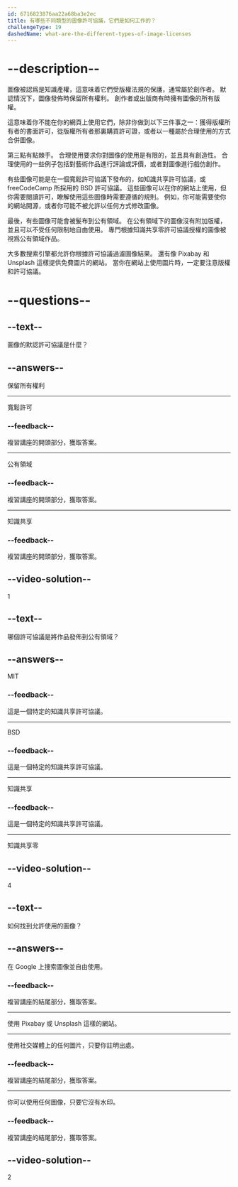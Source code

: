 ```yaml
---
id: 6716823876aa22a68ba3e2ec
title: 有哪些不同類型的圖像許可協議，它們是如何工作的？
challengeType: 19
dashedName: what-are-the-different-types-of-image-licenses
---
```


# --description--

圖像被認爲是知識產權，這意味着它們受版權法規的保護，通常屬於創作者。 默認情況下，圖像發佈時保留所有權利。 創作者或出版商有時擁有圖像的所有版權。

這意味着你不能在你的網頁上使用它們，除非你做到以下三件事之一：獲得版權所有者的書面許可，從版權所有者那裏購買許可證，或者以一種屬於合理使用的方式合併圖像。

第三點有點棘手。 合理使用要求你對圖像的使用是有限的，並且具有創造性。 合理使用的一些例子包括對藝術作品進行評論或評價，或者對圖像進行戲仿創作。

有些圖像可能是在一個寬鬆許可協議下發布的，如知識共享許可協議，或 freeCodeCamp 所採用的 BSD 許可協議。 這些圖像可以在你的網站上使用，但你需要閱讀許可，瞭解使用這些圖像時需要遵循的規則。 例如，你可能需要使你的網站開源，或者你可能不被允許以任何方式修改圖像。

最後，有些圖像可能會被髮布到公有領域。 在公有領域下的圖像沒有附加版權，並且可以不受任何限制地自由使用。 專門根據知識共享零許可協議授權的圖像被視爲公有領域作品。

大多數搜索引擎都允許你根據許可協議過濾圖像結果。 還有像 Pixabay 和 Unsplash 這樣提供免費圖片的網站。 當你在網站上使用圖片時，一定要注意版權和許可協議。

# --questions--

## --text--

圖像的默認許可協議是什麼？

## --answers--

保留所有權利

---

寬鬆許可

### --feedback--

複習講座的開頭部分，獲取答案。

---

公有領域

### --feedback--

複習講座的開頭部分，獲取答案。

---

知識共享

### --feedback--

複習講座的開頭部分，獲取答案。

## --video-solution--

1

## --text--

哪個許可協議是將作品發佈到公有領域？

## --answers--

MIT

### --feedback--

這是一個特定的知識共享許可協議。

---

BSD

### --feedback--

這是一個特定的知識共享許可協議。

---

知識共享

### --feedback--

這是一個特定的知識共享許可協議。

---

知識共享零

## --video-solution--

4

## --text--

如何找到允許使用的圖像？

## --answers--

在 Google 上搜索圖像並自由使用。

### --feedback--

複習講座的結尾部分，獲取答案。

---

使用 Pixabay 或 Unsplash 這樣的網站。

---

使用社交媒體上的任何圖片，只要你註明出處。

### --feedback--

複習講座的結尾部分，獲取答案。

---

你可以使用任何圖像，只要它沒有水印。

### --feedback--

複習講座的結尾部分，獲取答案。

## --video-solution--

2
